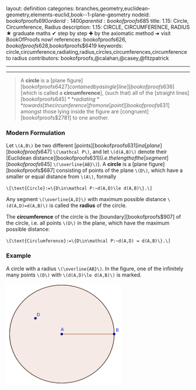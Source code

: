 layout: definition
categories: branches,geometry,euclidean-geometry,elements-euclid,book--1-plane-geometry
nodeid: bookofproofs$690
orderid: 1400
parentid: bookofproofs$685
title: 1.15: Circle, Circumference, Radius
description: 1.15: CIRCLE, CIRCUMFERENCE, RADIUS ★ graduate maths ✔ step by step ✚ by the axiomatic method ➜ visit BookOfProofs now!
references: bookofproofs$626,bookofproofs$628,bookofproofs$6419
keywords: circle,circumference,radiating,radius,circles,circumferences,circumference to radius
contributors: bookofproofs,@calahan,@casey,@fitzpatrick

---


---



> A **circle** is a [plane figure][bookofproofs$6427] contained by a single [line][bookofproofs$636] [which is called a **circumference**], (such that) all of the [straight lines][bookofproofs$645]  **radiating** towards [the circumference] from one [point][bookofproofs$631] amongst those lying inside the figure are [congruent][bookofproofs$2781] to one another.

### Modern Formulation

Let `\(A,B\)` be two different [points][bookofproofs$631] in a [plane][bookofproofs$647] `\(\mathcal P\)`, and let `\(d(A,B)\)` denote their [Euclidean distance][bookofproofs$631] (i.e. the length of the [segment][bookofproofs$645] `\(\overline{AB}\)`). A **circle** is a [plane figure][bookofproofs$687] consisting of points of the plane `\(D\)`, which have a smaller or equal distance from `\(A\)`, formally

`\[\text{Circle}:=\{D\in\mathcal P:~d(A,D)\le d(A,B)\}.\]`

Any segment `\(\overline{A,D}\)` with maximum possible distance `\(d(A,D)=d(A,B)\)` is called the **radius** of the circle.

The **circumference** of the circle is the [boundary][bookofproofs$907] of the circle, i.e. all points `\(D\)` in the plane, which have the maximum possible distance:

`\[\text{Circlumference}:=\{D\in\mathcal P:~d(A,D) = d(A,B)\}.\]`


### Example

A circle with a radius `\(\overline{AB}\)`. In the figure, one of the infinitely many points `\(D\)` with `\(d(A,D)\le d(A,B)\)` is marked.


![circle](https://github.com/bookofproofs/bookofproofs.github.io/blob/main/_sources/_assets/images/examples/circle.png?raw=true)

